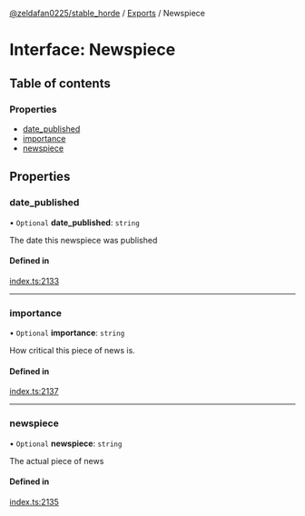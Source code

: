 [@zeldafan0225/stable_horde](../README.md) / [Exports](../modules.md) / Newspiece

# Interface: Newspiece

## Table of contents

### Properties

- [date\_published](Newspiece.md#date_published)
- [importance](Newspiece.md#importance)
- [newspiece](Newspiece.md#newspiece)

## Properties

### date\_published

• `Optional` **date\_published**: `string`

The date this newspiece was published

#### Defined in

[index.ts:2133](https://github.com/MrlolDev/stable_horde/blob/07c9e41/index.ts#L2133)

___

### importance

• `Optional` **importance**: `string`

How critical this piece of news is.

#### Defined in

[index.ts:2137](https://github.com/MrlolDev/stable_horde/blob/07c9e41/index.ts#L2137)

___

### newspiece

• `Optional` **newspiece**: `string`

The actual piece of news

#### Defined in

[index.ts:2135](https://github.com/MrlolDev/stable_horde/blob/07c9e41/index.ts#L2135)
